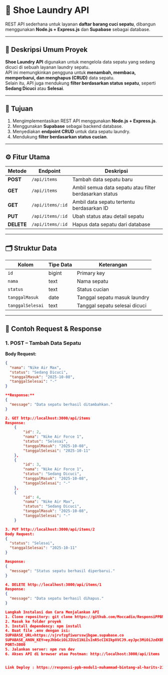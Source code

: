 # 🧼 Shoe Laundry API

REST API sederhana untuk layanan **daftar barang cuci sepatu**, dibangun menggunakan **Node.js + Express.js** dan **Supabase** sebagai database.

---

## 📘 Deskripsi Umum Proyek

**Shoe Laundry API** digunakan untuk mengelola data sepatu yang sedang dicuci di sebuah layanan laundry sepatu.  
API ini memungkinkan pengguna untuk **menambah, membaca, memperbarui, dan menghapus (CRUD)** data sepatu.  
Selain itu, API juga mendukung **filter berdasarkan status sepatu**, seperti **Sedang Dicuci** atau **Selesai**.

---

## 🎯 Tujuan

1. Mengimplementasikan REST API menggunakan **Node.js + Express.js**.  
2. Menggunakan **Supabase** sebagai backend database.  
3. Menyediakan **endpoint CRUD** untuk data sepatu laundry.  
4. Mendukung **filter berdasarkan status cucian**.

---

## ⚙️ Fitur Utama

| Metode | Endpoint | Deskripsi |
|---------|-----------|-----------|
| **POST** | `/api/items` | Tambah data sepatu baru |
| **GET** | `/api/items` | Ambil semua data sepatu atau filter berdasarkan status |
| **GET** | `/api/items/:id` | Ambil data sepatu tertentu berdasarkan ID |
| **PUT** | `/api/items/:id` | Ubah status atau detail sepatu |
| **DELETE** | `/api/items/:id` | Hapus data sepatu dari database |

---

## 🗂️ Struktur Data

| Kolom | Tipe Data | Keterangan |
|--------|------------|------------|
| `id` | bigint | Primary key |
| `nama` | text | Nama sepatu |
| `status` | text | Status cucian |
| `tanggalMasuk` | date | Tanggal sepatu masuk laundry |
| `tanggalSelesai` | text | Tanggal sepatu selesai dicuci |

---

## 📩 Contoh Request & Response

### 1. **POST** – Tambah Data Sepatu


**Body Request:**
```json
{
  "nama": "Nike Air Max",
  "status": "Sedang Dicuci",
  "tanggalMasuk": "2025-10-08",
  "tanggalSelesai": "-"
}

**Response:**
{
  "message": "Data sepatu berhasil ditambahkan."
}

2. GET http://localhost:3000/api/items
Response:
    {
        "id": 2,
        "nama": "Nike Air Force 1",
        "status": "Selesai",
        "tanggalMasuk": "2025-10-08",
        "tanggalSelesai": "2025-10-11"
    },
    {
        "id": 3,
        "nama": "Nike Air Force 1",
        "status": "Sedang Dicuci",
        "tanggalMasuk": "2025-10-08",
        "tanggalSelesai": "-"
    },
    {
        "id": 4,
        "nama": "Nike Air Max",
        "status": "Sedang Dicuci",
        "tanggalMasuk": "2025-10-08",
        "tanggalSelesai": "-"
    }

3. PUT http://localhost:3000/api/items/2
Body Request:
{
  "status": "Selesai",
  "tanggalSelesai": "2025-10-11"
}

Response:
{
  "message": "Status sepatu berhasil diperbarui."
}

4. DELETE http://localhost:3000/api/items/1
Response:
{
  "message": "Data sepatu berhasil dihapus."
}

Langkah Instalasi dan Cara Menjalankan API
1. Clone repository: git clone https://github.com/Moccadio/ResponsiPPBModul1_Muhammad-Bintang-Al-Harits_21120123140184
2. Masuk ke folder proyek
3. Install dependency: npm install
4. Buat file .env dengan isi:
SUPABASE_URL=https://sjrvfzgfiwursswjbgae.supabase.co
SUPABASE_ANON_KEY=eyJhbGciOiJIUzI1NiIsInR5cCI6IkpXVCJ9.eyJpc3MiOiJzdXBhYmFzZSIsInJlZiI6InNqcnZmemdmaXd1cnNzd2piZ2FlIiwicm9sZSI6ImFub24iLCJpYXQiOjE3NjA5OTY3MzAsImV4cCI6MjA3NjU3MjczMH0.h5TRu-w92LvWrGKGApjePZGOVkR21bxam-4T7VV8ZD8
PORT=3000
5. Jalankan server: npm run dev
6. Akses API di browser atau Postman: http://localhost:3000/api/items


Link Deploy : https://responsi-ppb-modul1-muhammad-bintang-al-harits-21120-6uc005ika.vercel.app/


